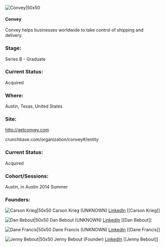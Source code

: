 

![Convey|50x50](https://apimg.techstars.com/connect/images/image_files/573b3456c2f1c4fe7e00001a/original/ConveyAvatarPrimary.png)

#### Convey
Convey helps businesses worldwide to take control of shipping and delivery.

### Stage: 
Series B - Graduate 

### Current Status: 
Acquired

### Where:
Austin, Texas, United States

### Site:
http://getconvey.com



crunchbase.com/organization/convey#/entity

### Current Status: 
Acquired

### Cohort/Sessions: 
Austin, in Austin 2014 Summer

### Founders: 

![Carson Krieg|50x50](https://apimg.techstars.com/connect/images/image_files/53ab/2c76/88d1/852d/9900/0001/original/TS_Headshot.jpg) Carson Krieg (UNKNOWN) [LinkedIn](https://linkedin.com/in/carsonkrieg) [[Carson Krieg]]

![Dan Bebout|50x50]() Dan Bebout (UNKNOWN) [LinkedIn](https://linkedin.com/in/danbebout) [[Dan Bebout]]

![Dane Francis|50x50](https://apimg.techstars.com/connect/images/image_files/53fb47e982fc14b01d000001/original/Dane_Headshot.jpg) Dane Francis (UNKNOWN) [LinkedIn](https://linkedin.com/in/dane-francis-903ba095) [[Dane Francis]]

![Jenny Bebout|50x50](https://apimg.techstars.com/connect/images/image_files/62a79cbc046a660008d7629c/original/Convey%2836of72%29_-_Jenny_Bebout.jpg) Jenny Bebout (Founder) [LinkedIn](https://linkedin.com/in/jennybebout) [[Jenny Bebout]]


